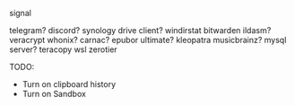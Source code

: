signal

telegram?
discord?
synology drive client?
windirstat
bitwarden
ildasm?
veracrypt
whonix?
carnac?
epubor ultimate?
kleopatra
musicbrainz?
mysql server?
teracopy
wsl
zerotier


TODO:
- Turn on clipboard history
- Turn on Sandbox
